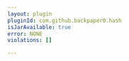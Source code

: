 ```yaml
---
layout: plugin
pluginId: com.github.backpaper0.hash
isJarAvailable: true
error: NONE
violations: []

---
```

